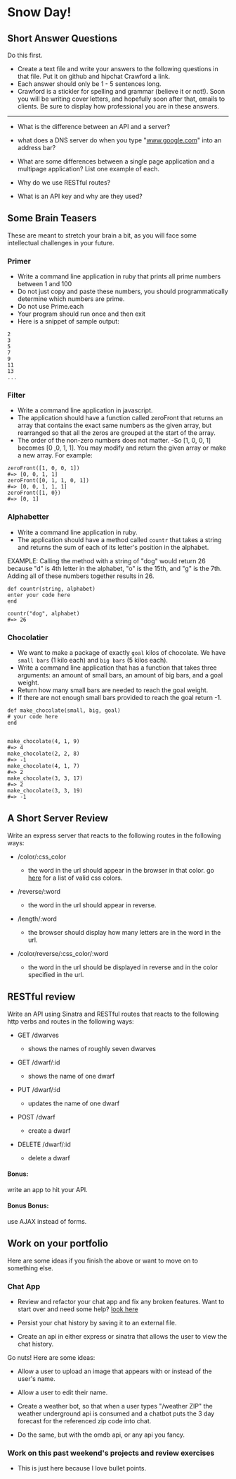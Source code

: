 # Snow Day!

## Short Answer Questions
Do this first.

- Create a text file and write your answers to the following questions in that file. Put it on github and hipchat Crawford a link.
- Each answer should only be 1 - 5 sentences long.
- Crawford is a stickler for spelling and grammar (believe it or not!). Soon you will be writing cover letters, and hopefully soon after that, emails to clients. Be sure to display how professional you are in these answers.

---
- What is the difference between an API and a server?

- what does a DNS server do when you type "www.google.com" into an address bar?

- What are some differences between a single page application and a multipage application? List one example of each.

- Why do we use RESTful routes?

- What is an API key and why are they used?


## Some Brain Teasers
These are meant to stretch your brain a bit, as you will face some intellectual challenges in your future.

### Primer
- Write a command line application in ruby that prints all prime numbers between 1 and 100
- Do not just copy and paste these numbers, you should programmatically determine which numbers are prime.
- Do not use Prime.each
- Your program should run once and then exit
- Here is a snippet of sample output:
```
2
3
5
7
9
11
13
...
```

### Filter
- Write a command line application in javascript.
- The application should have a function called zeroFront that returns an array that contains the exact same numbers as the given array, but rearranged so that all the zeros are grouped at the start of the array.
- The order of the non-zero numbers does not matter.
-So [1, 0, 0, 1] becomes [0 ,0, 1, 1]. You may modify and return the given array or make a new array. For example:
```
zeroFront([1, 0, 0, 1])
#=> [0, 0, 1, 1]
zeroFront([0, 1, 1, 0, 1])
#=> [0, 0, 1, 1, 1]
zeroFront([1, 0})
#=> [0, 1]
```

### Alphabetter
- Write a command line application in ruby.
- The application should have a method called ```countr``` that takes a string and returns the sum of each of its letter's position in the alphabet.

EXAMPLE:
Calling the method with a string of "dog" would return 26 because "d" is 4th letter in the alphabet, "o" is the 15th, and "g" is the 7th. Adding all of these numbers together results in 26.
```
def countr(string, alphabet)
enter your code here
end

countr("dog", alphabet)
#=> 26
```

### Chocolatier
- We want to make a package of exactly ```goal``` kilos of chocolate. We have ```small bars``` (1 kilo each) and ```big bars``` (5 kilos each).
- Write a command line application that has a function that takes three arguments: an amount of small bars, an amount of big bars, and a goal weight.
- Return how many small bars are needed to reach the goal weight.
- If there are not enough small bars provided to reach the goal return -1.

```
def make_chocolate(small, big, goal)
# your code here
end


make_chocolate(4, 1, 9)
#=> 4
make_chocolate(2, 2, 8)
#=> -1
make_chocolate(4, 1, 7)
#=> 2
make_chocolate(3, 3, 17)
#=> 2
make_chocolate(3, 3, 19)
#=> -1
```

## A Short Server Review
Write an express server that reacts to the following routes in the following ways:

- /color/:css_color
  - the word in the url should appear in the browser in that color. go [here](http://www.crockford.com/wrrrld/color.html) for a list of valid css colors.

- /reverse/:word
  - the word in the url should appear in reverse.

- /length/:word
  - the browser should display how many letters are in the word in the url.

- /color/reverse/:css_color/:word
  - the word in the url should be displayed in reverse and in the color specified in the url.


## RESTful review
Write an API using Sinatra and RESTful routes that reacts to the following http verbs and routes in the following ways:

- GET /dwarves
  - shows the names of roughly seven dwarves

- GET /dwarf/:id
  - shows the name of one dwarf

- PUT /dwarf/:id
  - updates the name of one dwarf

- POST /dwarf
  - create a dwarf

- DELETE /dwarf/:id
  - delete a dwarf

#### Bonus:
write an app to hit your API.
#### Bonus Bonus:
use AJAX instead of forms.

## Work on your portfolio

Here are some ideas if you finish the above or want to move on to something else.

### Chat App
- Review and refactor your chat app and fix any broken features. Want to start over and need some help? [look here](https://github.com/ga-students/peach/tree/master/w09/d02/chat-starter)

- Persist your chat history by saving it to an external file.

- Create an api in either express or sinatra that allows the user to view the chat history.

Go nuts! Here are some ideas:

- Allow a user to upload an image that appears with or instead of the user's name.

- Allow a user to edit their name.

- Create a weather bot, so that when a user types "/weather ZIP" the weather underground api is consumed and a chatbot puts the 3 day forecast for the referenced zip code into chat.

- Do the same, but with the omdb api, or any api you fancy.


### Work on this past weekend's projects and review exercises
- This is just here because I love bullet points.
